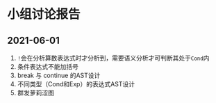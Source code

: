 # 小组讨论报告

## 2021-06-01

1. `!`会在分析算数表达式时才分析到，需要语义分析才可判断其处于`Cond`内  
2. 条件表达式不能加括号
3. break 与 continue 的AST设计
4. 不同类型（Cond和Exp）的表达式AST设计
5. 群发萝莉涩图